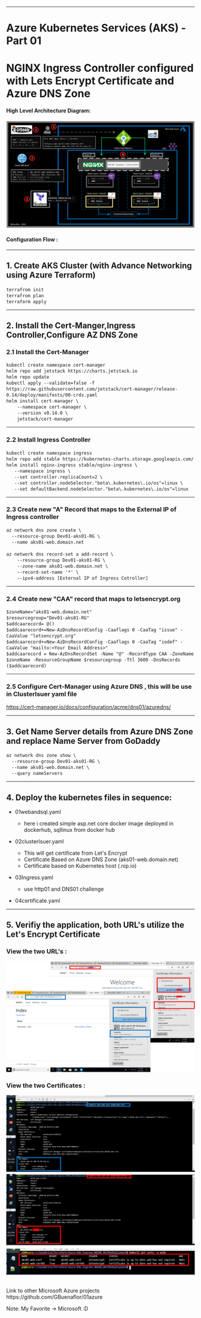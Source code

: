----------------------------------------------------------
# Azure Kubernetes Services (AKS) - Part 01
# NGINX Ingress Controller configured with Lets Encrypt Certificate and Azure DNS Zone



#### High Level Architecture Diagram:


![Image description](https://github.com/GBuenaflor/01azure-aks-ingresscontroller-https/blob/master/Images/GB-AKS-Ingress-Https01.png)



#### Configuration Flow :


----------------------------------------------------------
## 1. Create AKS Cluster (with Advance Networking using Azure Terraform)
  
```
terrafrom init
terrafrom plan
terraform apply
```

----------------------------------------------------------
## 2. Install the Cert-Manger,Ingress Controller,Configure AZ DNS Zone

### 2.1  Install the Cert-Manager

```
kubectl create namespace cert-manager
helm repo add jetstack https://charts.jetstack.io
helm repo update
kubectl apply --validate=false -f https://raw.githubusercontent.com/jetstack/cert-manager/release-0.14/deploy/manifests/00-crds.yaml
helm install cert-manager \
    --namespace cert-manager \
    --version v0.14.0 \
    jetstack/cert-manager
``` 
----------------------------------------------------------
### 2.2 Install Ingress Controller
 
 ```
kubectl create namespace ingress
helm repo add stable https://kubernetes-charts.storage.googleapis.com/
helm install nginx-ingress stable/nginx-ingress \
    --namespace ingress \
    --set controller.replicaCount=2 \
    --set controller.nodeSelector."beta\.kubernetes\.io/os"=linux \
    --set defaultBackend.nodeSelector."beta\.kubernetes\.io/os"=linux
 ```
 
----------------------------------------------------------
### 2.3 Create new "A" Record that maps to the External IP of Ingress controller

```
az network dns zone create \
  --resource-group Dev01-aks01-RG \
  --name aks01-web.domain.net
 
az network dns record-set a add-record \
    --resource-group Dev01-aks01-RG \
    --zone-name aks01-web.domain.net \
    --record-set-name '*' \
    --ipv4-address [External IP of Ingress Cotroller]
```

----------------------------------------------------------
### 2.4 Create new "CAA" record that maps to letsencrypt.org 

```
$zoneName="aks01-web.domain.net"
$resourcegroup="Dev01-aks01-RG"
$addcaarecord= @()
$addcaarecord+=New-AzDnsRecordConfig -Caaflags 0 -CaaTag "issue" -CaaValue "letsencrypt.org"
$addcaarecord+=New-AzDnsRecordConfig -Caaflags 0 -CaaTag "iodef" -CaaValue "mailto:<Your Email Address>"
$addcaarecord = New-AzDnsRecordSet -Name "@" -RecordType CAA -ZoneName $zoneName -ResourceGroupName $resourcegroup -Ttl 3600 -DnsRecords ($addcaarecord)
```
----------------------------------------------------------
### 2.5 Configure Cert-Manager using Azure DNS , this will be use in ClusterIsuer yaml file


https://cert-manager.io/docs/configuration/acme/dns01/azuredns/
       
       
----------------------------------------------------------
## 3. Get Name Server details from Azure DNS Zone and replace Name Server from GoDaddy

```
az network dns zone show \
  --resource-group Dev01-aks01-RG \
  --name aks01-web.domain.net \
  --query nameServers
```
----------------------------------------------------------
## 4. Deploy the kubernetes files in sequence:

   - 01webandsql.yaml 
   
        - here i created simple asp.net core docker image deployed in dockerhub, sqllinux from docker hub
   
   
   - 02clusterIsuer.yaml 
   
        - This will get certificate from Let's Encrypt
        - Certificate Based on Azure DNS Zone (aks01-web.domain.net)
        - Certificate based on Kubernetes host (.nip.io) 
      
      
   - 03Ingress.yaml 
   
        - use http01 and DNS01 challenge
   
   
   - 04certificate.yaml   
  
  
----------------------------------------------------------
## 5. Verifiy the application, both URL's utilize the Let's Encrypt Certificate


### View the two URL's :


![Image description](https://github.com/GBuenaflor/01azure-aks-ingresscontroller-https/blob/master/Images/GB-AKS-Ingress-Https02.png)


### View the two Certificates :


![Image description](https://github.com/GBuenaflor/01azure-aks-ingresscontroller-https/blob/master/Images/GB-AKS-Ingress-Https03.png)


</br>
Link to other Microsoft Azure projects
https://github.com/GBuenaflor/01azure
</br>


Note: My Favorite -> Microsoft :D
